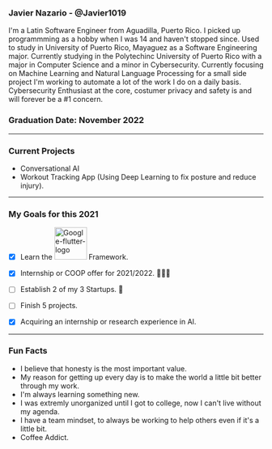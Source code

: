 ### Javier Nazario - @Javier1019
I'm a Latin Software Engineer from Aguadilla, Puerto Rico. I picked up programmming as a hobby when I was 14 and haven't stopped since. Used to study in University of Puerto Rico, Mayaguez as a Software Engineering major. Currently studying in the Polytechinc University of Puerto Rico with a major in Computer Science and a minor in Cybersecurity. Currently focusing on Machine Learning and Natural Language Processing for a small side project I'm working to automate a lot of the work I do on a daily basis. Cybersecurity Enthusiast at the core, costumer privacy and safety is and will forever be a #1 concern.

### Graduation Date: November 2022

<hr>

### Current Projects
- Conversational AI
- Workout Tracking App (Using Deep Learning to fix posture and reduce injury).

<hr>

### My Goals for this 2021
- [X]  Learn the <a href="https://flutter.dev/"><img width="64" alt="Google-flutter-logo" src="https://upload.wikimedia.org/wikipedia/commons/thumb/1/17/Google-flutter-logo.png/64px-Google-flutter-logo.png"></a> Framework.
  
- [X] Internship or COOP offer for 2021/2022. 👨🏻‍💻

- [ ] Establish 2 of my 3 Startups. 🚀

- [ ] Finish 5 projects.

- [X] Acquiring an internship or research experience in AI.

<hr>

### Fun Facts
- I believe that honesty is the most important value.
- My reason for getting up every day is to make the world a little bit better through my work.
- I'm always learning something new.
- I was extremly unorganized until I got to college, now I can't live without my agenda.
- I have a team mindset, to always be working to help others even if it's a little bit.
- Coffee Addict.

<!--
**Javier1019/Javier1019** is a ✨ _special_ ✨ repository because its `README.md` (this file) appears on your GitHub profile.

Here are some ideas to get you started:

- 🔭 I’m currently working on ...
- 🌱 I’m currently learning ...
- 👯 I’m looking to collaborate on ...
- 🤔 I’m looking for help with ...
- 💬 Ask me about ...
- 📫 How to reach me: ...
- 😄 Pronouns: ...
- ⚡ Fun fact: ...
-->
